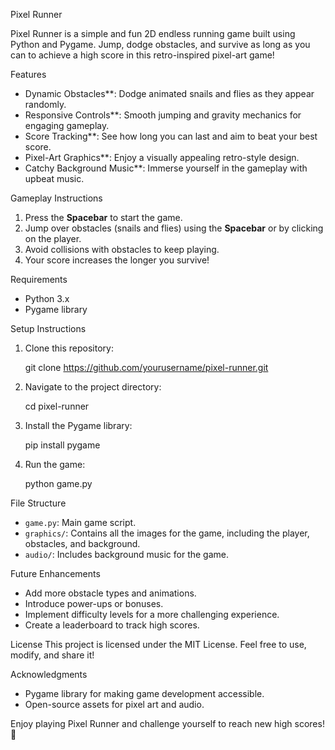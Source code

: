  Pixel Runner

Pixel Runner is a simple and fun 2D endless running game built using Python and Pygame. Jump, dodge obstacles, and survive as long as you can to achieve a high score in this retro-inspired pixel-art game!

Features
- Dynamic Obstacles**: Dodge animated snails and flies as they appear randomly.
- Responsive Controls**: Smooth jumping and gravity mechanics for engaging gameplay.
- Score Tracking**: See how long you can last and aim to beat your best score.
- Pixel-Art Graphics**: Enjoy a visually appealing retro-style design.
- Catchy Background Music**: Immerse yourself in the gameplay with upbeat music.

Gameplay Instructions
1. Press the **Spacebar** to start the game.
2. Jump over obstacles (snails and flies) using the **Spacebar** or by clicking on the player.
3. Avoid collisions with obstacles to keep playing.
4. Your score increases the longer you survive!

Requirements
- Python 3.x
- Pygame library

Setup Instructions
1. Clone this repository:
  
   git clone https://github.com/yourusername/pixel-runner.git
   
2. Navigate to the project directory:
   
   cd pixel-runner
   
3. Install the Pygame library:
  
   pip install pygame
 
4. Run the game:
  
   python game.py
  

File Structure
- `game.py`: Main game script.
- `graphics/`: Contains all the images for the game, including the player, obstacles, and background.
- `audio/`: Includes background music for the game.

Future Enhancements
- Add more obstacle types and animations.
- Introduce power-ups or bonuses.
- Implement difficulty levels for a more challenging experience.
- Create a leaderboard to track high scores.

License
This project is licensed under the MIT License. Feel free to use, modify, and share it!

Acknowledgments
- Pygame library for making game development accessible.
- Open-source assets for pixel art and audio.

Enjoy playing Pixel Runner and challenge yourself to reach new high scores! 🚀

